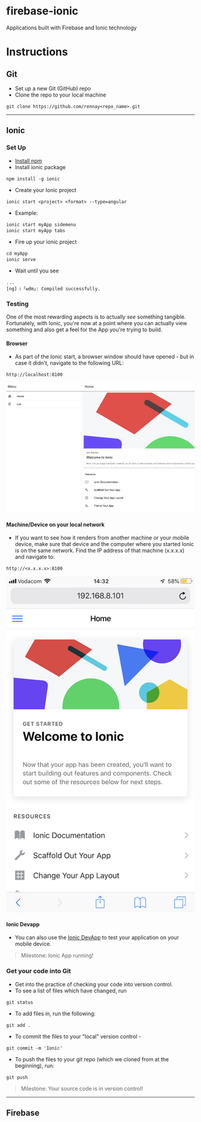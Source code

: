 # firebase-ionic
Applications built with Firebase and Ionic technology

# Instructions

## Git
* Set up a new Git (GitHub) repo
* Clone the repo to your local machine

```
git clone https://github.com/rennay<repo_name>.git
```
---
## Ionic

### Set Up

* [Install npm](https://www.npmjs.com/get-npm)
* Install ionic package
```
npm install -g ionic
```
* Create your Ionic project

```
ionic start <project> <format> --type=angular
```
* Example:
```
ionic start myApp sidemenu
ionic start myApp tabs
```
* Fire up your ionic project

```
cd myApp
ionic serve
```
* Wait until you see
```
...
[ng] ℹ ｢wdm｣: Compiled successfully.
```

### Testing

One of the most rewarding aspects is to actually *see* something tangible.  Fortunately, with Ionic, you're now at a point where you can actually view something and also get a feel for the App you're trying to build.

#### Browser
* As part of the Ionic start, a browser window should have opened - but in case it didn't, navigate to the following URL:
```
http://localhost:8100
```

![alt text](images/ionic_start_sidemenu_browser.png)

#### Machine/Device on your local network
* If you want to see how it renders from another machine or your mobile device, make sure that device and the computer where you started Ionic is on the same network.  Find the IP address of that machine (x.x.x.x) and navigate to:
```
http://<x.x.x.x>:8100
```

![alt text](images/ionic_start_sidemeenu_mobile.jpeg)

#### Ionic Devapp
* You can also use the [Ionic DevApp](https://ionicframework.com/docs/appflow/devapp/) to test your application on your mobile device.

> Milestone: Ionic App running!

### Get your code into Git
* Get into the practice of checking your code into version control.
* To see a list of files which have changed, run
```
git status
```
* To add files in, run the following:
```
git add .
```
* To commit the files to your "local" version control -
```
git commit -m 'Ionic'
```
* To push the files to your git repo (which we cloned from at the beginning), run:
```
git push
```
> Milestone: Your source code is in version control!
---
## Firebase